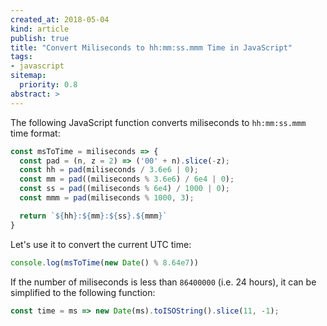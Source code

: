 ```yaml
---
created_at: 2018-05-04
kind: article
publish: true
title: "Convert Miliseconds to hh:mm:ss.mmm Time in JavaScript"
tags:
- javascript
sitemap:
  priority: 0.8
abstract: >
---
```


The following JavaScript function converts miliseconds to `hh:mm:ss.mmm` time format:

```js
const msToTime = miliseconds => {
  const pad = (n, z = 2) => ('00' + n).slice(-z);
  const hh = pad(miliseconds / 3.6e6 | 0);
  const mm = pad((miliseconds % 3.6e6) / 6e4 | 0);
  const ss = pad((miliseconds % 6e4) / 1000 | 0);
  const mmm = pad(miliseconds % 1000, 3);

  return `${hh}:${mm}:${ss}.${mmm}`
}
```

Let's use it to convert the current UTC time:

```js
console.log(msToTime(new Date() % 8.64e7))
```

If the number of miliseconds is less than `86400000` (i.e. 24 hours), it can be simplified to the following function:

```js
const time = ms => new Date(ms).toISOString().slice(11, -1);
```
